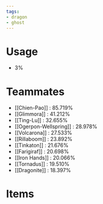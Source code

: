 ```yaml
---
tags:
- dragon
- ghost
---
```

# Usage
- 3%
# Teammates
- [[Chien-Pao]] : 85.719%
- [[Glimmora]] : 41.212%
- [[Ting-Lu]] : 32.655%
- [[Ogerpon-Wellspring]] : 28.978%
- [[Volcarona]] : 27.533%
- [[Rillaboom]] : 23.892%
- [[Tinkaton]] : 21.676%
- [[Farigiraf]] : 20.698%
- [[Iron Hands]] : 20.066%
- [[Tornadus]] : 19.510%
- [[Dragonite]] : 18.397%
# Items